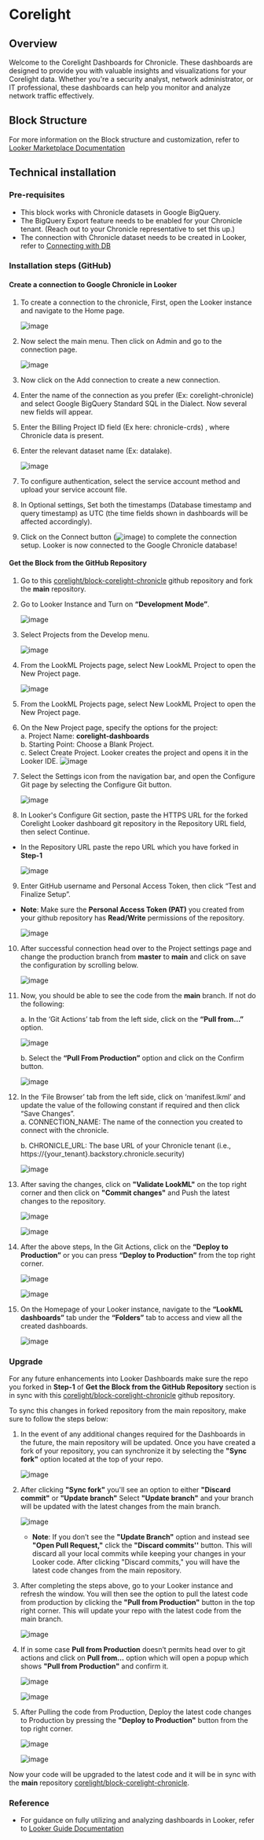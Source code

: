 # Corelight

## Overview

Welcome to the Corelight Dashboards for Chronicle. These dashboards are designed to provide you with valuable insights and visualizations for your Corelight data. Whether you're a security analyst, network administrator, or IT professional, these dashboards can help you monitor and analyze network traffic effectively.

## Block Structure

For more information on the Block structure and customization, refer to [Looker Marketplace Documentation](https://docs.looker.com/data-modeling/marketplace/customize-blocks#marketplace_blocks_that_use_refinements)

## Technical installation

### Pre-requisites

- This block works with Chronicle datasets in Google BigQuery.
- The BigQuery Export feature needs to be enabled for your Chronicle tenant. (Reach out to your Chronicle representative to set this up.)
- The connection with Chronicle dataset needs to be created in Looker, refer to [Connecting with DB](https://cloud.google.com/looker/docs/connecting-to-your-db) 

### Installation steps (GitHub)

#### Create a connection to Google Chronicle in Looker

1. To create a connection to the chronicle, First, open the Looker instance and navigate to the Home page.

    ![image](https://github.com/user-attachments/assets/8ca29d72-74d0-4204-b2eb-ccf922af335f)

2. Now select the main menu. Then click on Admin and go to the connection page.

    ![image](https://github.com/user-attachments/assets/1981fdde-2a2d-4229-9cd4-3b66f2c19ddd)

3. Now click on the Add connection to create a new connection.
4. Enter the name of the connection as you prefer (Ex: corelight-chronicle) and select Google BigQuery Standard SQL in the Dialect. Now several new fields will appear. 
5. Enter the Billing Project ID field (Ex here: chronicle-crds) , where Chronicle data is present.
6. Enter the relevant dataset name (Ex: datalake).

    ![image](https://github.com/user-attachments/assets/ced48304-f445-4ff3-bab7-a0909c1fb50e)

7. To configure authentication, select the service account method and upload your service account file.
8. In Optional settings, Set both the timestamps (Database timestamp and query timestamp) as UTC (the time fields shown in dashboards will be affected accordingly).
9. Click on the Connect button (![image](https://github.com/user-attachments/assets/b2a1a619-8679-4139-a726-cbd4120bb781)) to complete the connection setup. Looker is now connected to the Google Chronicle database!

#### Get the Block from the GitHub Repository

1. Go to this [corelight/block-corelight-chronicle](https://github.com/corelight/block-corelight-chronicle.git) github repository and fork the **main** repository.
2. Go to Looker Instance and Turn on **“Development Mode”**.

    ![image](https://github.com/user-attachments/assets/7286094e-16b0-4a44-a6ce-c003b9d3a4f5)

3. Select Projects from the Develop menu.

    ![image](https://github.com/user-attachments/assets/a165483b-9d38-42d1-8ad7-0747e34fd969)

4. From the LookML Projects page, select New LookML Project to open the New Project page.

    ![image](https://github.com/user-attachments/assets/ab84da58-4abd-40a9-b770-0538a9e04fd1)

5. From the LookML Projects page, select New LookML Project to open the New Project page.
6. On the New Project page, specify the options for the project:   
    a. Project Name: **corelight-dashboards**  
    b. Starting Point: Choose a Blank Project.  
    c. Select Create Project. Looker creates the project and opens it in the Looker IDE. 
    ![image](https://github.com/user-attachments/assets/fbd36668-2b8f-4474-a9bb-01c43156bd17)
 
7. Select the Settings icon from the navigation bar, and open the Configure Git page by selecting the Configure Git button.

    ![image](https://github.com/user-attachments/assets/692f3a9c-0d83-407c-97bc-cf3fae858210)

8. In Looker's Configure Git section, paste the HTTPS URL for the forked Corelight Looker dashboard git repository in the Repository URL field, then select Continue.

- In the Repository URL paste the repo URL which you have forked in **Step-1**

    ![image](https://github.com/user-attachments/assets/fa37cc4e-46eb-4ba7-aa71-f0ed1c1be524)

9. Enter GitHub username and Personal Access Token, then click “Test and Finalize Setup”.

- **Note**: Make sure the **Personal Access Token (PAT)** you created from your github repository has **Read/Write** permissions of the repository.

    ![image](https://github.com/user-attachments/assets/5c9f1920-23c2-441b-b05a-2ef167706343)

10. After successful connection head over to the Project settings page and change the production branch from **master** to **main** and click on save the configuration by scrolling below.

    ![image](https://github.com/user-attachments/assets/c57d93ae-bb7c-4158-b1b9-fba60116e5f3)

11. Now, you should be able to see the code from the **main** branch. If not do the following:  
    
    a. In the ‘Git Actions’ tab from the left side, click on the **“Pull from…”** option.

    ![image](https://github.com/user-attachments/assets/b4f6ab7e-21bf-48ba-9934-07e8e0596334)

    b. Select the **“Pull From Production”** option and click on the Confirm button.

    ![image](https://github.com/user-attachments/assets/7a2a5461-4462-4b16-9154-4afe785d27cb)

12. In the ‘File Browser’ tab from the left side, click on ‘manifest.lkml’ and update the value of the following constant if required and then click “Save Changes”.  
    a. CONNECTION_NAME: The name of the connection you created to connect with the chronicle.
    
    b. CHRONICLE_URL: The base URL of your Chronicle tenant (i.e., https://{your_tenant}.backstory.chronicle.security)

    ![image](https://github.com/user-attachments/assets/d9c22666-917a-4c8c-a385-0a213e4377ce)

13. After saving the changes, click on **"Validate LookML"** on the top right corner and then click on **"Commit changes"** and Push the latest changes to the repository.

    ![image](https://github.com/user-attachments/assets/352e98f8-6af3-48f6-adba-8af5707289cd)

    ![image](https://github.com/user-attachments/assets/5c1eead8-ea38-4a10-9086-8dd53086960f)

14. After the above steps, In the Git Actions, click on the **“Deploy to Production”** or you can press **“Deploy to Production”** from the top right corner.

    ![image](https://github.com/user-attachments/assets/494f29c6-2b3c-477c-8129-cabf25d5123c)

    ![image](https://github.com/user-attachments/assets/a8c02b5f-e3a1-4a7a-a1dc-e7e074b7e89c)

15. On the Homepage of your Looker instance, navigate to the **“LookML dashboards”** tab under the **“Folders”** tab to access and view all the created dashboards.

    ![image](https://github.com/user-attachments/assets/baa25143-f926-4afe-aa42-086715dffb54)

### Upgrade

For any future enhancements into Looker Dashboards make sure the repo you forked in **Step-1** of **Get the Block from the GitHub Repository** section is in sync with this [corelight/block-corelight-chronicle](https://github.com/corelight/block-corelight-chronicle.git) github repository.

To sync this changes in forked repository from the main repository, make sure to follow the steps below:

1. In the event of any additional changes required for the Dashboards in the future, the main repository will be updated. Once you have created a fork of your repository, you can synchronize it by selecting the **"Sync fork"** option located at the top of your repo.

    ![image](https://github.com/user-attachments/assets/3efc89f2-9065-40a6-95fe-f9d4f1b360a6)

2. After clicking **"Sync fork"** you'll see an option to either **"Discard commit"** or **"Update branch"** Select **"Update branch"** and your branch will be updated with the latest changes from the main branch.

    ![image](https://github.com/user-attachments/assets/1af8994a-af04-46c6-8c14-587374e8b21e)

    - **Note**: If you don’t see the **"Update Branch"** option and instead see **"Open Pull Request,"** click the **"Discard commits''** button. This will discard all your local commits while keeping your changes in your Looker code. After clicking "Discard commits," you will have the latest code changes from the main repository.

3. After completing the steps above, go to your Looker instance and refresh the window. You will then see the option to pull the latest code from production by clicking the **"Pull from Production"** button in the top right corner. This will update your repo with the latest code from the main branch.

    ![image](https://github.com/user-attachments/assets/485d7542-4ec5-4932-885f-cc696b072b7f)

4. If in some case **Pull from Production** doesn’t permits head over to git actions and click on **Pull from...** option which will open a popup which shows **"Pull from Production"** and confirm it.

    ![image](https://github.com/user-attachments/assets/b4f6ab7e-21bf-48ba-9934-07e8e0596334)

    ![image](https://github.com/user-attachments/assets/7a2a5461-4462-4b16-9154-4afe785d27cb)

5. After Pulling the code from Production, Deploy the latest code changes to Production by pressing the **"Deploy to Production"** button from the top right corner.

    ![image](https://github.com/user-attachments/assets/494f29c6-2b3c-477c-8129-cabf25d5123c)

    ![image](https://github.com/user-attachments/assets/a8c02b5f-e3a1-4a7a-a1dc-e7e074b7e89c)

Now your code will be upgraded to the latest code and it will be in sync with the **main** repository [corelight/block-corelight-chronicle](https://github.com/corelight/block-corelight-chronicle.git).

### Reference

- For guidance on fully utilizing and analyzing dashboards in Looker, refer to [Looker Guide Documentation](https://cloud.google.com/looker/docs/viewing-dashboards)
